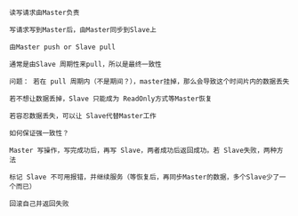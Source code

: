     读写请求由Master负责

    写请求写到Master后，由Master同步到Slave上

    由Master push or Slave pull

    通常是由Slave 周期性来pull，所以是最终一致性

    问题： 若在 pull 周期内（不是期间？），master挂掉，那么会导致这个时间片内的数据丢失

    若不想让数据丢掉，Slave 只能成为 ReadOnly方式等Master恢复

    若容忍数据丢失，可以让 Slave代替Master工作

    如何保证强一致性？

    Master 写操作，写完成功后，再写 Slave，两者成功后返回成功。若 Slave失败，两种方法

    标记 Slave 不可用报错，并继续服务（等恢复后，再同步Master的数据，多个Slave少了一个而已）

    回滚自己并返回失败
